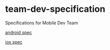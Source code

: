 # team-dev-specification
Specifications for Mobile Dev Team

[android spec](https://github.com/qiandaodao/team-dev-spec/blob/master/ios/ios-specification.md)

[ios spec](https://github.com/qiandaodao/team-dev-spec/blob/master/android/android-specification.md)
